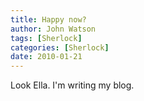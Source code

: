 ```yaml
---
title: Happy now?
author: John Watson
tags: [Sherlock]
categories: [Sherlock]
date: 2010-01-21 
---
```

Look Ella. I'm writing my blog.